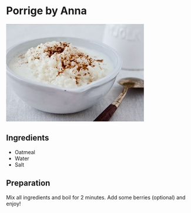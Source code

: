 # Porrige by Anna

![Porrige](../img/porridge.jpeg)

## Ingredients
- Oatmeal
- Water
- Salt

## Preparation
Mix all ingredients and boil for 2 minutes. Add some berries (optional) and enjoy!